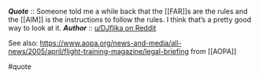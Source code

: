 ***Quote***  :: Someone told me a while back that the [[FAR]]s are the rules and the [[AIM]] is the instructions to follow the rules. I think that’s a pretty good way to look at it.
***Author*** :: [u/DJflika on Reddit](https://www.reddit.com/r/flying/comments/cf9vmk/marvelous_vfr_500/)

See also: https://www.aopa.org/news-and-media/all-news/2005/april/flight-training-magazine/legal-briefing from [[AOPA]]

#quote